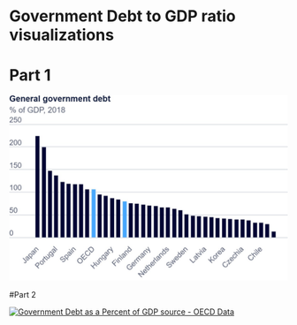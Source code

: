# Government Debt to GDP ratio visualizations

# Part 1 
![This visualizations shows the general government debt as a %  of GDP for various countries](OECD_data.jpg)

#Part 2 
<div class='tableauPlaceholder' id='viz1730781042110' style='position: relative'><noscript><a href='#'><img alt='Government Debt as a Percent of GDP source - OECD Data ' src='https:&#47;&#47;public.tableau.com&#47;static&#47;images&#47;Go&#47;Govt_debt-GDP_ratio&#47;debt_gdp_ratio-source-OECDData&#47;1_rss.png' style='border: none' /></a></noscript><object class='tableauViz'  style='display:none;'><param name='host_url' value='https%3A%2F%2Fpublic.tableau.com%2F' /> <param name='embed_code_version' value='3' /> <param name='site_root' value='' /><param name='name' value='Govt_debt-GDP_ratio&#47;debt_gdp_ratio-source-OECDData' /><param name='tabs' value='no' /><param name='toolbar' value='yes' /><param name='static_image' value='https:&#47;&#47;public.tableau.com&#47;static&#47;images&#47;Go&#47;Govt_debt-GDP_ratio&#47;debt_gdp_ratio-source-OECDData&#47;1.png' /> <param name='animate_transition' value='yes' /><param name='display_static_image' value='yes' /><param name='display_spinner' value='yes' /><param name='display_overlay' value='yes' /><param name='display_count' value='yes' /><param name='language' value='en-US' /><param name='filter' value='publish=yes' /></object></div>   
<script type='text/javascript'>          
  var divElement = document.getElementById('viz1730781042110');    
  var vizElement = divElement.getElementsByTagName('object')[0];           
  vizElement.style.width='100%';vizElement.style.height=(divElement.offsetWidth*0.75)+'px';            
  var scriptElement = document.createElement('script');           
  scriptElement.src = 'https://public.tableau.com/javascripts/api/viz_v1.js';            
  vizElement.parentNode.insertBefore(scriptElement, vizElement);       
</script>
